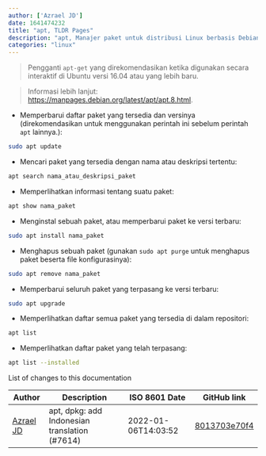 ```yaml
---
author: ['Azrael JD']
date: 1641474232
title: "apt, TLDR Pages"
description: "apt, Manajer paket untuk distribusi Linux berbasis Debian."
categories: "linux"
---
```

> Pengganti `apt-get` yang direkomendasikan ketika digunakan secara interaktif di Ubuntu versi 16.04 atau yang lebih baru.

> Informasi lebih lanjut: <https://manpages.debian.org/latest/apt/apt.8.html>.

- Memperbarui daftar paket yang tersedia dan versinya (direkomendasikan untuk menggunakan perintah ini sebelum perintah `apt` lainnya.):

```bash
sudo apt update
```

- Mencari paket yang tersedia dengan nama atau deskripsi tertentu:

```bash
apt search nama_atau_deskripsi_paket
```

- Memperlihatkan informasi tentang suatu paket:

```bash
apt show nama_paket
```

- Menginstal sebuah paket, atau memperbarui paket ke versi terbaru:

```bash
sudo apt install nama_paket
```

- Menghapus sebuah paket (gunakan `sudo apt purge` untuk menghapus paket beserta file konfigurasinya):

```bash
sudo apt remove nama_paket
```

- Memperbarui seluruh paket yang terpasang ke versi terbaru:

```bash
sudo apt upgrade
```

- Memperlihatkan daftar semua paket yang tersedia di dalam repositori:

```bash
apt list
```

- Memperlihatkan daftar paket yang telah terpasang:

```bash
apt list --installed
```
List of changes to this documentation


Author | Description | ISO 8601 Date | GitHub link
------|-----|-----|-----
[Azrael JD](mailto:94840719+azraeljd@users.noreply.github.com) | apt, dpkg: add Indonesian translation (#7614) | 2022-01-06T14:03:52 | [8013703e70f4](https://github.com/tldr-pages/tldr/commit/8013703e70f40c959856002ead5b785e8b70007c)

